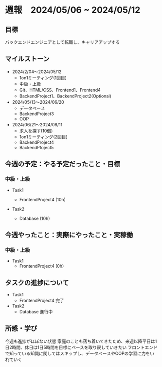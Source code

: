 # 週報　2024/05/06 ~ 2024/05/12

## 目標
バックエンドエンジニアとして転職し、キャリアアップする

## マイルストーン
- 2024/2/04〜2024/05/12
    - 1on1ミーティング(1回目)
    - 中級・上級
    - Git、HTML/CSS、Frontend1、Frontend4
    - BackendProject1、BackendProject2(Optional)
- 2024/05/13〜2024/06/20
    - データベース
    - BackendProject3
    - OOP
- 2024/06/21〜2024/08/11
    - 求人を探す(10個)
    - 1on1ミーティング(2回目)
    - BackendProject4
    - BackendPfoject5

## 今週の予定：やる予定だったこと・目標
### 中級・上級
- Task1
    - FrontendProject4 (10h)

- Task2
    - Database (10h)

## 今週やったこと：実際にやったこと・実稼働
### 中級・上級
- Task1
   - FrontendProject4 (0h)

## タスクの進捗について
- Task1
    - FrontendProject4 完了
- Task2
    - Database 進行中


## 所感・学び
今週も進捗がほぼない状態
家庭のことも落ち着いてきたため、来週以降平日は1日2時間、休日は1日5時間を目標にペースを取り戻していきたい
フロントエンドで知っている知識に関してはスキップし、データベースやOOPの学習に力をいれていく
